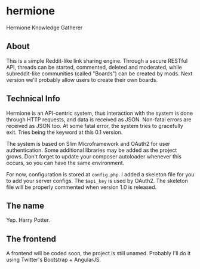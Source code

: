 # hermione
Hermione Knowledge Gatherer

## About

This is a simple Reddit-like link sharing engine. Through a secure RESTful API, threads can be started, commented, deleted and moderated, while subreddit-like communities (called "Boards") can be created by mods. Next version we'll probably allow users to create their own boards.

## Technical Info

Hermione is an API-centric system, thus interaction with the system is done through HTTP requests, and data is received as JSON. Non-fatal errors are received as JSON too. At some fatal error, the system tries to gracefully exit. Tries being the keyword at this 0.1 version.

The system is based on Slim Microframework and OAuth2 for user authentication. Some additional libraries may be added as the project grows. Don't forget to update your composer autoloader whenever this occurs, so you can have the same environment.

For now, configuration is stored at `config.php`. I added a skeleton file for you to add your server configs. The `$api_key` is used by OAuth2. The skeleton file will be properly commented when version 1.0 is released.

## The name

Yep. Harry Potter.

## The frontend

A frontend will be coded soon, the project is still unamed. Probably I'll do it using Twitter's Bootstrap + AngularJS.